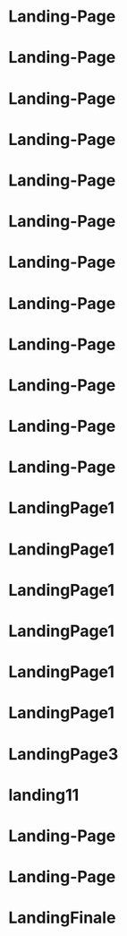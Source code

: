 # Landing-Page
# Landing-Page
# Landing-Page
# Landing-Page
# Landing-Page
# Landing-Page
# Landing-Page
# Landing-Page
# Landing-Page
# Landing-Page
# Landing-Page
# Landing-Page
# LandingPage1
# LandingPage1
# LandingPage1
# LandingPage1
# LandingPage1
# LandingPage1
# LandingPage3
# landing11
# Landing-Page
# Landing-Page
# LandingFinale
